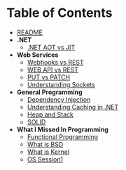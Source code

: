 # Table of Contents

- [README](README.md)
- **.NET**
  - [.NET AOT vs JIT](EngineerMindset/dotnet/AOT-vs-JIT.md)
- **Web Services**
  - [Webhooks vs REST](EngineerMindset/web-services/Webhook-vs-REST.md)
  - [WEB API vs REST](EngineerMindset/web-services/API-General-Terms.md)
  - [PUT vs PATCH](EngineerMindset/web-services/Put-vs-Patch.md)
  - [Understanding Sockets](EngineerMindset/web-services/sockets.md)
- **General Programming**
  - [Dependency Injection](EngineerMindset/general-programming/DI-IoC.md)
  - [Understanding Caching in .NET](EngineerMindset/general-programming/caching.md)
  - [Heap and Stack](EngineerMindset/general-programming/Heap-and-Stack.md)
  - [SOLID](EngineerMindset/general-programming/SOLID)
- **What I Missed In Programming**
  - [Functional Programming](Overlooked_Concepts_In_Programming/Functional_Programming.md)
  - [What is BSD](Overlooked_Concepts_In_Programming/BSD.md)
  - [What is Kernel](Overlooked_Concepts_In_Programming/Kernel.md)
  - [OS Session1](Overlooked_Concepts_In_Programming/OS/Session1.md)
